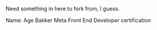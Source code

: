Need something in here to fork from, I guess.

Name: Age Bakker
Meta Front End Developer certification
